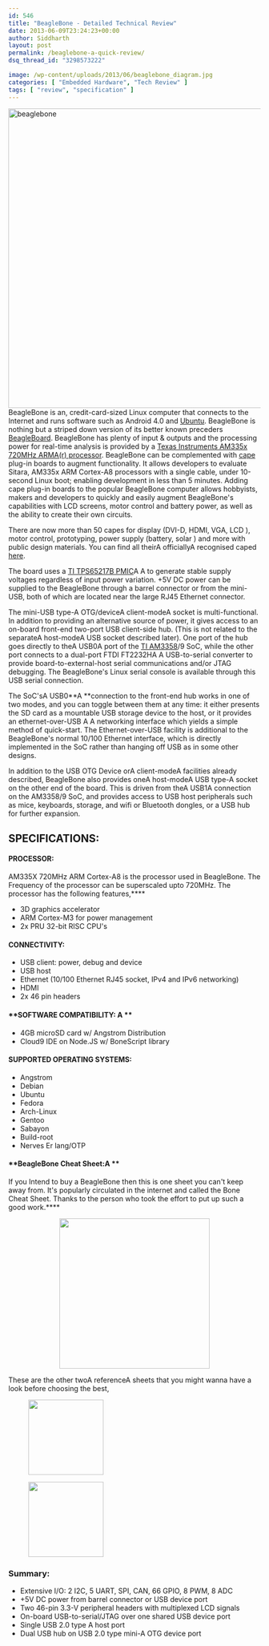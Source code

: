 ```yaml
---
id: 546
title: "BeagleBone - Detailed Technical Review"
date: 2013-06-09T23:24:23+00:00
author: Siddharth
layout: post
permalink: /beaglebone-a-quick-review/
dsq_thread_id: "3298573222"

image: /wp-content/uploads/2013/06/beaglebone_diagram.jpg
categories: [ "Embedded Hardware", "Tech Review" ]
tags: [ "review", "specification" ]
---
```


 

[<img class="aligncenter  wp-image-299" alt="beaglebone" src="/images/posts/2013/05/beaglebone.jpg" width="614" height="598" srcset="/images/posts/2013/05/beaglebone.jpg 1024w, /images/posts/2013/05/beaglebone-300x292.jpg 300w" sizes="(max-width: 614px) 100vw, 614px" />](/images/posts/2013/05/beaglebone.jpg)BeagleBone is an, credit-card-sized Linux computer that connects to the Internet and runs software such as Android 4.0 and <a title="Ubuntu for ARM" href="https://wiki.ubuntu.com/ARM" target="_blank">Ubuntu</a>. BeagleBone is nothing but a striped down version of its better known preceders <a title="BeagleBoard" href="http://beagleboard.org/Products/BeagleBoard" target="_blank">BeagleBoard</a>. BeagleBone has plenty of input & outputs and the processing power for real-time analysis is provided by a <a title="Element 14's TI page" href="http://in.element14.com/texas-instruments" target="_blank">Texas Instruments AM335x 720MHz ARMA(r) processor</a>. BeagleBone can be complemented with <a title="Bone Capes" href="http://beagleboard.org/cape" target="_blank">cape</a> plug-in boards to augment functionality. It allows developers to evaluate Sitara, AM335x ARM Cortex-A8 processors with a single cable, under 10-second Linux boot; enabling development in less than 5 minutes. Adding cape plug-in boards to the popular BeagleBone computer allows hobbyists, makers and developers to quickly and easily augment BeagleBone's capabilities with LCD screens, motor control and battery power, as well as the ability to create their own circuits.

There are now more than 50 capes for display (DVI-D, HDMI, VGA, LCD ), motor control, prototyping, power supply (battery, solar ) and more with public design materials. You can find all theirA officiallyA recognised caped <a title="bone capes all in one" href="http://circuitco.com/support/index.php?title=BeagleBone_Capes" target="_blank">here</a>.

The board uses a <a title="PMIC data sheet" href="http://www.ti.com/product/tps65217b" target="_blank">TI TPS65217B PMIC</a>A A to generate stable supply voltages regardless of input power variation. +5V DC power can be supplied to the BeagleBone through a barrel connector or from the mini-USB, both of which are located near the large RJ45 Ethernet connector.

The mini-USB type-A OTG/deviceA client-modeA socket is multi-functional. In addition to providing an alternative source of power, it gives access to an on-board front-end two-port USB client-side hub. (This is not related to the separateA host-modeA USB socket described later). One port of the hub goes directly to theA USB0A port of the <a title="am3358" href="http://www.ti.com/product/am3358" target="_blank">TI AM3358</a>/9 SoC, while the other port connects to a dual-port FTDI FT2232HA A USB-to-serial converter to provide board-to-external-host serial communications and/or JTAG debugging. The BeagleBone's Linux serial console is available through this USB serial connection.

The SoC'sA USB0**A **connection to the front-end hub works in one of two modes, and you can toggle between them at any time: it either presents the SD card as a mountable USB storage device to the host, or it provides an ethernet-over-USB A A networking interface which yields a simple method of quick-start. The Ethernet-over-USB facility is additional to the BeagleBone's normal 10/100 Ethernet interface, which is directly implemented in the SoC rather than hanging off USB as in some other designs.

In addition to the USB OTG Device orA client-modeA facilities already described, BeagleBone also provides oneA host-modeA USB type-A socket on the other end of the board. This is driven from theA USB1A connection on the AM3358/9 SoC, and provides access to USB host peripherals such as mice, keyboards, storage, and wifi or Bluetooth dongles, or a USB hub for further expansion.

## **SPECIFICATIONS:**

#### **PROCESSOR:**

AM335X 720MHz ARM Cortex-A8 is the processor used in BeagleBone. The Frequency of the processor can be superscaled upto 720MHz. The processor has the following features,****

  * 3D graphics accelerator
  * ARM Cortex-M3 for power management
  * 2x PRU 32-bit RISC CPU's

#### **CONNECTIVITY:**

  * USB client: power, debug and device
  * USB host
  * Ethernet (10/100 Ethernet RJ45 socket, IPv4 and IPv6 networking)
  * HDMI
  * 2x 46 pin headers

#### **SOFTWARE COMPATIBILITY: A **

  * 4GB microSD card w/ Angstrom Distribution
  * Cloud9 IDE on Node.JS w/ BoneScript library

#### **SUPPORTED OPERATING SYSTEMS:**

  * <span style="line-height: 13px;">Angstrom</span>
  * Debian
  * Ubuntu
  * Fedora
  * Arch-Linux
  * Gentoo
  * Sabayon
  * Build-root
  * Nerves Er lang/OTP

#### **BeagleBone Cheat Sheet:A **

If you Intend to buy a BeagleBone then this is one sheet you can't keep away from. It's popularly circulated in the internet and called the Bone Cheat Sheet. Thanks to the person who took the effort to put up such a good work.****

<p style="text-align: center;">
  <a href="/images/posts/2013/06/beaglebone_diagram.jpg"><img class="size-medium wp-image-547 aligncenter" title="BeagleBone Pin Configurations" alt="" src="/images/posts/2013/06/beaglebone_diagram-300x300.jpg" width="300" height="300" srcset="/images/posts/2013/06/beaglebone_diagram-300x300.jpg 300w, /images/posts/2013/06/beaglebone_diagram-150x150.jpg 150w, /images/posts/2013/06/beaglebone_diagram.jpg 450w" sizes="(max-width: 300px) 100vw, 300px" /></a>
</p>

These are the other twoA referenceA sheets that you might wanna have a look before choosing the best,

<div id='gallery-6' class='gallery galleryid-546 gallery-columns-2 gallery-size-thumbnail'>
  <figure class='gallery-item'> 
  
  <div class='gallery-icon landscape'>
    <a href='http://embedjournal.com/beaglebone-a-quick-review/beaglebone_p9_pinout/'><img width="150" height="150" src="/images/posts/2013/06/BeagleBone_p9_pinout-150x150.jpg" class="attachment-thumbnail size-thumbnail" alt="" srcset="/images/posts/2013/06/BeagleBone_p9_pinout-150x150.jpg 150w, /images/posts/2013/06/BeagleBone_p9_pinout-300x300.jpg 300w, /images/posts/2013/06/BeagleBone_p9_pinout.jpg 512w" sizes="(max-width: 150px) 100vw, 150px" /></a>
  </div></figure><figure class='gallery-item'> 
  
  <div class='gallery-icon landscape'>
    <a href='http://embedjournal.com/beaglebone-a-quick-review/beaglebone_p8_pinout/'><img width="150" height="150" src="/images/posts/2013/06/BeagleBone_p8_pinout-150x150.jpg" class="attachment-thumbnail size-thumbnail" alt="" srcset="/images/posts/2013/06/BeagleBone_p8_pinout-150x150.jpg 150w, /images/posts/2013/06/BeagleBone_p8_pinout-300x300.jpg 300w, /images/posts/2013/06/BeagleBone_p8_pinout.jpg 512w" sizes="(max-width: 150px) 100vw, 150px" /></a>
  </div></figure>
</div>

### **Summary:**

  * Extensive I/O: 2 I2C, 5 UART, SPI, CAN, 66 GPIO, 8 PWM, 8 ADC
  * +5V DC power from barrel connector or USB device port
  * Two 46-pin 3.3-V peripheral headers with multiplexed LCD signals
  * On-board USB-to-serial/JTAG over one shared USB device port
  * Single USB 2.0 type A host port
  * Dual USB hub on USB 2.0 type mini-A OTG device port